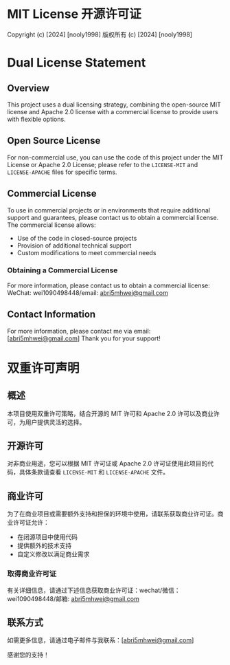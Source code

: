 # MIT License 开源许可证

Copyright (c) [2024] [nooly1998]
版权所有 (c) [2024] [nooly1998]

# Dual License Statement
## Overview
This project uses a dual licensing strategy, combining the open-source MIT license and Apache 2.0 license with a commercial license to provide users with flexible options.
## Open Source License
For non-commercial use, you can use the code of this project under the MIT License or Apache 2.0 License; please refer to the `LICENSE-MIT` and `LICENSE-APACHE` files for specific terms.
## Commercial License
To use in commercial projects or in environments that require additional support and guarantees, please contact us to obtain a commercial license. The commercial license allows:
- Use of the code in closed-source projects
- Provision of additional technical support
- Custom modifications to meet commercial needs
### Obtaining a Commercial License
For more information, please contact us to obtain a commercial license: WeChat: wei1090498448/email: abri5mhwei@gmail.com
## Contact Information
For more information, please contact me via email: [abri5mhwei@gmail.com]
Thank you for your support!

# 双重许可声明

## 概述

本项目使用双重许可策略，结合开源的 MIT 许可和 Apache 2.0 许可以及商业许可，为用户提供灵活的选择。

## 开源许可

对非商业用途，您可以根据 MIT 许可证或 Apache 2.0 许可证使用此项目的代码，具体条款请查看 `LICENSE-MIT` 和 `LICENSE-APACHE` 文件。

## 商业许可

为了在商业项目或需要额外支持和担保的环境中使用，请联系获取商业许可证。商业许可证允许：

- 在闭源项目中使用代码
- 提供额外的技术支持
- 自定义修改以满足商业需求

### 取得商业许可证

有关详细信息，请通过下述信息获取商业许可证：wechat/微信：wei1090498448/邮箱: abri5mhwei@gmail.com
## 联系方式

如需更多信息，请通过电子邮件与我联系：[abri5mhwei@gmail.com]

感谢您的支持！
